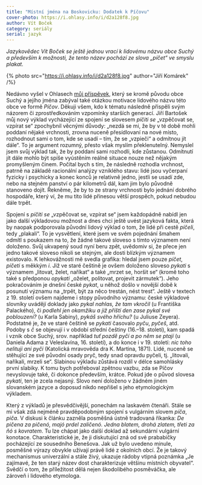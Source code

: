 ```yaml
---
title: "Místní jména na Boskovicku: Dodatek k Píčovu"
cover-photo: https://i.ohlasy.info/i/d2a128f8.jpg
author: Vít Boček
category: seriály
serial: jazyk
---
```


*Jazykovědec Vít Boček se ještě jednou vrací k lidovému názvu obce Suchý a především k možnosti, že tento název pochází ze slova „píčet“ ve smyslu plakat.*

{% photo src="https://i.ohlasy.info/i/d2a128f8.jpg" author="Jiří Komárek" /%}

Nedávno vyšel v Ohlasech [můj příspěvek](https://ohlasy.info/clanky/2019/07/suchy-picov.html), který se kromě původu obce Suchý a jejího jména zabýval také otázkou motivace lidového názvu této obce ve formě *Píčov*. Děkuji všem, kdo k tématu následně přispěli svým názorem či zprostředkováním vzpomínky starších generací. Jiří Bartošek můj nový výklad vycházející ze spojení se slovesem *píčiti se* „vzpěčovat se, vzpírat se“ zpochybnil věcnými důvody: „nezdá se mi, že by v té době mohli poddaní nějaké vrchnosti, zrovna nuceně přesídlovaní na nové místo, rozhodnout sami o tom, kde se usadí – tím, že se „vzpieči“ a odmítnou jít dále“. To je argument rozumný, přesto však myslím překlenutelný. Nemyslel jsem svůj výklad tak, že by poddaní sami rozhodli, kde zůstanou. Odmítnutí jít dále mohlo být spíše vyústěním reálné situace nouze než nějakým promyšleným činem. Počítal bych s tím, že následně rozhodla vrchnost, patrně na základě racionální analýzy vzniklého stavu: lidé jsou vyčerpaní fyzicky i psychicky a konec konců je relativně jedno, jestli se usadí zde, nebo na stejném panství o pár kilometrů dál, kam jim bylo původně stanoveno dojít. Řekněme, že by to ze strany vrchnosti bylo jednání dobrého hospodáře, který ví, že mu tito lidé přinesou větší prospěch, pokud nebudou dále trpět.

Spojení s *píčiti se* „vzpěčovat se, vzpírat se“ jsem každopádně nabídl jen jako další výkladovou možnost a dnes chci ještě uvést jazyková fakta, která by naopak podporovala původní lidový výklad o tom, že lidé při cestě *píčeli*, tedy „plakali“. To je vysvětlení, které jsem ve svém pojednání šmahem odmítl s poukazem na to, že žádné takové sloveso s tímto významem není doloženo. Svůj ukvapený soud nyní beru zpět, uvědomiv si, že přece jen jedno takové sloveso nikoli se stejným, ale dosti blízkým významem existovalo. K lehkovážnosti mě svedla grafika: hledal jsem pouze *píčet*, *píčeti* s měkkým *i*. Již ve staré češtině je ovšem doloženo sloveso *pykati* s významem „litovat, želet, naříkat“ a také „mrzet se, horšit se“ (kromě toho také s předponou *opykati* „oželet, politovat, projevit zármutek“). Jeho pokračováním je dnešní české *pykat*, u něhož došlo v novější době k posunutí významu na „trpět, být za něco trestán, nést trest“. Ještě v textech z 19. století ovšem najdeme i stopy původního významu: české výkladové slovníky uvádějí doklady jako *pykal nahlas, že tam vkročil* (u Františka Palackého), či *podlehl jen okamžiku a již příští den zase pykal své poblouzení?* (u Karla Sabiny), *pykáš svého hříchu?* (u Juliuse Zeyera). Podstatné je, že ve staré češtině se *pykati* časovalo *pyču*, *pyčeš*, atd. Podoby s *č* se objevují i v období střední češtiny (16.–18. století), kam spadá i vznik obce Suchý, srov. například *tuť pozdě pyčí a po něm se ptají* (u Daniela Adama z Veleslavína, 16. století), a do konce i v 19. století: *nic toho nelituji ani pyči* (Katolická mravověda dra K. Martina, 1871). Lidé, nuceně se stěhující ze své původní osady pryč, tedy snad opravdu pyčeli, tj. „litovali, naříkali, mrzeli se“. Slabinou výkladu zůstává rozdíl v délce samohlásky první slabiky. K tomu bych potřeboval zpětnou vazbu, zda se Píčov nevyslovuje také, či dokonce především, krátce. Pokud jde o původ slovesa *pykati*, ten je zcela nejasný. Slovo není doloženo v žádném jiném slovanském jazyce a doposud nikdo nepřišel s jeho etymologickým výkladem.

Který z výkladů je přesvědčivější, ponechám na laskavém čtenáři. Stále se mi však zdá nejméně pravděpodobným spojení s vulgárním slovem *píča*, *piča*. V diskusi k článku zazněla posměšná ústně tradovaná říkanka: *De pičena za pičenó, majó prdel zaličenó. Jedna blatem, drohá zlatem, třeti za ňó s kovratem*. Tu lze chápat jako další doklad až sekundární vulgární konotace. Charakteristické je, že ji diskutující zná od své prababičky pocházející ze sousedního Benešova. Jak už bylo uvedeno minule, posměšné výrazy obvykle užívají právě lidé z okolních obcí. Že je takový mechanismus univerzální a stále živý, ukazuje rádoby vtipná poznámka „Je zajímavé, že ten starý název dost charakterizuje většinu místních obyvatel“. Svědčí o tom, že příležitost dělá nejen škodolibého posměváčka, ale zároveň i lidového etymologa.
